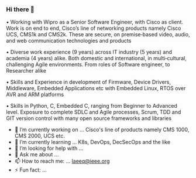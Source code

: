 ### Hi there 👋

• Working with Wipro as a Senior Software Engineer, with Cisco as client. Work is on end to end, Cisco’s line of networking products namely Cisco UCS, CMS1k and CMS2k. These are secure, on premise‑based video, audio, and web communication technologies and products 

• Diverse work experience (9 years) across IT industry (5 years) and academia (4 years) alike. Both domestic and international, in multi‑cultural, challenging Agile environments. From roles of Software engineer, to Researcher alike

• Skills and Experience in development of Firmware, Device Drivers, Middleware, Embedded Applications etc with Embedded Linux, RTOS over AVR and ARM platforms

• Skills in Python, C, Embedded C, ranging from Beginner to Advanced level. Exposure to complete SDLC and Agile processes, Scrum, TDD and GIT version control with many open source frameworks and libraries

- 🔭 I’m currently working on ... Cisco's line of products namely CMS 1000, CMS 2000, UCS etc. 
- 🌱 I’m currently learning ... K8s, DevOps, DecSecOps and the like
- 🤔 I’m looking for help with ...
- 💬 Ask me about ...
- 📫 How to reach me: ... laeeq@ieee.org
- ⚡ Fun fact: ...

<!--
**laeeqentc/laeeqentc** is a ✨ _special_ ✨ repository because its `README.md` (this file) appears on your GitHub profile.



Here are some ideas to get you started:

-->
